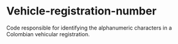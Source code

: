 # Vehicle-registration-number
Code responsible for identifying the alphanumeric characters in a Colombian vehicular registration.
